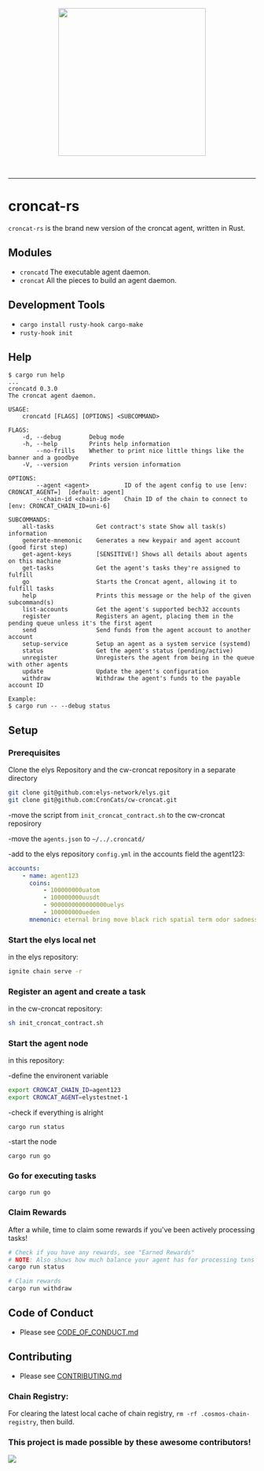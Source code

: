 &nbsp;

<div align="center">
<img width="300px" src="./croncat.png" />
</div>

&nbsp;

---

# croncat-rs

`croncat-rs` is the brand new version of the croncat agent, written in Rust.

## Modules

-   `croncatd` The executable agent daemon.
-   `croncat` All the pieces to build an agent daemon.

## Development Tools

-   `cargo install rusty-hook cargo-make`
-   `rusty-hook init`

## Help

```
$ cargo run help
...
croncatd 0.3.0
The croncat agent daemon.

USAGE:
    croncatd [FLAGS] [OPTIONS] <SUBCOMMAND>

FLAGS:
    -d, --debug        Debug mode
    -h, --help         Prints help information
        --no-frills    Whether to print nice little things like the banner and a goodbye
    -V, --version      Prints version information

OPTIONS:
        --agent <agent>          ID of the agent config to use [env: CRONCAT_AGENT=]  [default: agent]
        --chain-id <chain-id>    Chain ID of the chain to connect to [env: CRONCAT_CHAIN_ID=uni-6]

SUBCOMMANDS:
    all-tasks            Get contract's state Show all task(s) information
    generate-mnemonic    Generates a new keypair and agent account (good first step)
    get-agent-keys       [SENSITIVE!] Shows all details about agents on this machine
    get-tasks            Get the agent's tasks they're assigned to fulfill
    go                   Starts the Croncat agent, allowing it to fulfill tasks
    help                 Prints this message or the help of the given subcommand(s)
    list-accounts        Get the agent's supported bech32 accounts
    register             Registers an agent, placing them in the pending queue unless it's the first agent
    send                 Send funds from the agent account to another account
    setup-service        Setup an agent as a system service (systemd)
    status               Get the agent's status (pending/active)
    unregister           Unregisters the agent from being in the queue with other agents
    update               Update the agent's configuration
    withdraw             Withdraw the agent's funds to the payable account ID

Example:
$ cargo run -- --debug status

```

## Setup

### Prerequisites

Clone the elys Repository and the cw-croncat repository in a separate directory

```bash
git clone git@github.com:elys-network/elys.git
git clone git@github.com:CronCats/cw-croncat.git

```

-move the script from `init_croncat_contract.sh` to the cw-croncat reposirory

-move the `agents.json` to `~/../.croncatd/`

-add to the elys repository `config.yml` in the accounts field the agent123:

```yml
accounts:
    - name: agent123
      coins:
          - 100000000uatom
          - 100000000uusdt
          - 9000000000000000uelys
          - 100000000ueden
      mnemonic: eternal bring move black rich spatial term odor sadness weather inform just trial budget domain awkward foam minute scrub gentle appear plastic during gaze
```

### Start the elys local net

in the elys repository:

```bash
ignite chain serve -r
```

### Register an agent and create a task

in the cw-croncat repository:

```bash
sh init_croncat_contract.sh
```

### Start the agent node

in this repository:

-define the environent variable

```bash
export CRONCAT_CHAIN_ID=agent123
export CRONCAT_AGENT=elystestnet-1
```

-check if everything is alright

```
cargo run status
```

-start the node

```
cargo run go
```

### Go for executing tasks

```bash
cargo run go
```

### Claim Rewards

After a while, time to claim some rewards if you've been actively processing tasks!

```bash
# Check if you have any rewards, see "Earned Rewards"
# NOTE: Also shows how much balance your agent has for processing txns
cargo run status

# Claim rewards
cargo run withdraw
```

## Code of Conduct

-   Please see [CODE_OF_CONDUCT.md](./CODE_OF_CONDUCT.md)

## Contributing

-   Please see [CONTRIBUTING.md](./CONTRIBUTING.md)

### Chain Registry:

For clearing the latest local cache of chain registry, `rm -rf .cosmos-chain-registry`, then build.

### This project is made possible by these awesome contributors!

<a href="https://github.com/CronCats/croncat-rs/graphs/contributors">
  <img src="https://contrib.rocks/image?repo=CronCats/croncat-rs" />
</a>
